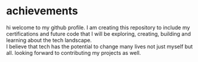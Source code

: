 # achievements
hi welcome to my github profile.  I am creating this repository to include my certifications and future code that I will be exploring, creating, building and learning about the tech landscape.  
I believe that tech has the potential to change many lives not just myself but all.
looking forward to contributing my projects as well.
